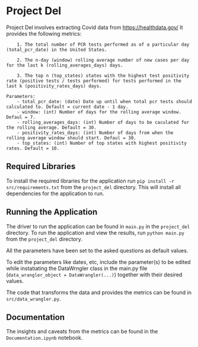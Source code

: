 # Project Del
Project Del involves extracting Covid data from https://healthdata.gov/ 
    It provides the following metrics:

        1. The total number of PCR tests performed as of a particular day (total_pcr_date) in the United States.

        2. The n-day (window) rolling average number of new cases per day for the last k (rolling_averages_days) days.

        3. The top n (top_states) states with the highest test positivity rate (positive tests / tests performed) for tests performed in the last k (positivity_rates_days) days.

    Parameters:
        - total_pcr_date: (date) Date up until when total pcr tests should calculated to. Default = current date - 1 day.
        - window: (int) Number of days for the rolling average window. Defaul = 7.
        - rolling_averages_days: (int) Number of days to be caculated for the rolling average. Default = 30.
        - positivity_rates_days: (int) Number of days from when the rolling average window should start. Defaul = 30.
        - top_states: (int) Number of top states with highest positivity rates. Default = 10.

## Required Libraries
To install the required libraries for the application run `pip install -r src/requirements.txt` from the `project_del` directory. This will install all dependencies for the application to run.

## Running the Application
The driver to run the application can be found in `main.py` in the `project_del` directory.
To run the application and view the results, run `python main.py` from the `project_del` directory.

All the parameters have been set to the asked questions as default values. 

To edit the parameters like dates, etc, include the parameter(s) to be edited while instatiating the DataWrngler class in the main.py file (`data_wrangler_object = DataWrangler(...)`) together with their desired values.

The code that transforms the data and provides the metrics can be found in `src/data_wrangler.py`.

## Documentation
The insights and caveats from the metrics can be found in the `Documentation.ipynb` notebook.